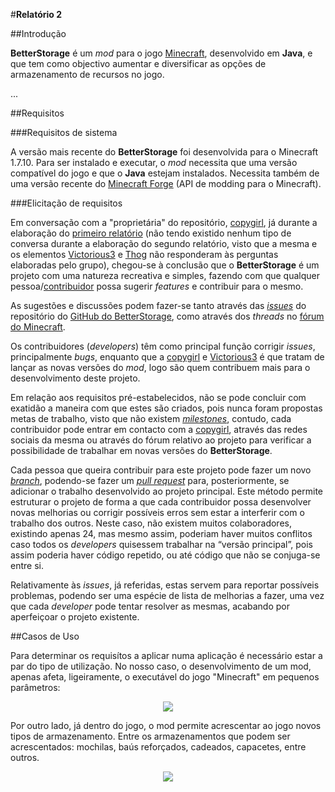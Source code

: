 #**Relatório 2**



##Introdução


**BetterStorage** é um *mod* para o jogo [Minecraft](https://minecraft.net/pt/), desenvolvido em **Java**, e que tem como objectivo aumentar e diversificar as opções de armazenamento de recursos no jogo.

...



##Requisitos


###Requisitos de sistema

A versão mais recente do **BetterStorage** foi desenvolvida para o Minecraft 1.7.10. Para ser instalado e executar, o *mod* necessita que uma versão compatível do jogo e que o **Java** estejam instalados. Necessita também de uma versão recente do [Minecraft Forge](https://files.minecraftforge.net/) (API de modding para o Minecraft).


###Elicitação de requisitos

Em conversação com a "proprietária" do repositório, [copygirl](https://github.com/copygirl), já durante a elaboração do [primeiro relatório](https://github.com/VascoUP/BetterStorage/blob/master/ESOF-docs/Relat%C3%B3rio-1.md) (não tendo existido nenhum tipo de conversa durante a elaboração do segundo relatório, visto que a mesma e os elementos [Victorious3](https://github.com/Victorious3) e [Thog](https://github.com/Thog) não responderam às perguntas elaboradas pelo grupo), chegou-se à conclusão que o **BetterStorage** é um projeto com uma natureza recreativa e simples, fazendo com que qualquer pessoa/[contribuidor](https://github.com/copygirl/BetterStorage/graphs/contributors) possa sugerir *features* e contribuir para o mesmo.

As sugestões e discussões podem fazer-se tanto através das [*issues*](https://github.com/copygirl/BetterStorage/issues) do repositório do [GitHub do BetterStorage](https://github.com/copygirl/BetterStorage), como através dos *threads* no [fórum do Minecraft](http://www.minecraftforum.net/forums/mapping-and-modding/minecraft-mods/wip-mods/1442380-betterstorage-0-13-1-127-wip).

Os contribuidores (*developers*) têm como principal função corrigir *issues*, principalmente *bugs*, enquanto que a [copygirl](https://github.com/copygirl) e [Victorious3](https://github.com/Victorious3) é que tratam de lançar as novas versões do *mod*, logo são quem contribuem mais para o desenvolvimento deste projeto.

Em relação aos requisitos pré-estabelecidos, não se pode concluir com exatidão a maneira com que estes são criados, pois nunca foram propostas metas de trabalho, visto que não existem [*milestones*](https://github.com/copygirl/BetterStorage/milestones), contudo, cada contribuidor pode entrar em contacto com a [copygirl](https://github.com/copygirl), através das redes sociais da mesma ou através do fórum relativo ao projeto para verificar a possibilidade de trabalhar em novas versões do **BetterStorage**.

Cada pessoa que queira contribuir para este projeto pode fazer um novo [*branch*](https://github.com/copygirl/BetterStorage/branches), podendo-se fazer um [*pull request*](https://github.com/copygirl/BetterStorage/pulls) para, posteriormente, se adicionar o trabalho desenvolvido ao projeto principal. Este método permite estruturar o projeto de forma a que cada contribuidor possa desenvolver novas melhorias ou corrigir possíveis erros sem estar a interferir com o trabalho dos outros. Neste caso, não existem muitos colaboradores, existindo apenas 24, mas mesmo assim, poderiam haver muitos conflitos caso todos os *developers* quisessem trabalhar na “versão principal”, pois assim poderia haver código repetido, ou até código que não se conjuga-se entre si.

Relativamente às *issues*, já referidas, estas servem para reportar possíveis problemas, podendo ser uma espécie de lista de melhorias a fazer, uma vez que cada *developer* pode tentar resolver as mesmas, acabando por aperfeiçoar o projeto existente.


##Casos de Uso

Para determinar os requisítos a aplicar numa aplicação é necessário estar a par do tipo de utilização. No nosso caso, o desenvolvimento de um mod, apenas afeta, ligeiramente, o executável do jogo "Minecraft" em pequenos parâmetros:

<p align="center">
  <img src="http://s22.postimg.org/rxpenrllt/Executavel.png">
</p>

Por outro lado, já dentro do jogo, o mod permite acrescentar ao jogo novos tipos de armazenamento. Entre os armazenamentos que podem ser acrescentados: mochilas, baús reforçados, cadeados, capacetes, entre outros.

<p align="center">
  <img src="http://s22.postimg.org/t7eejk09d/Jogo.png">
</p>
